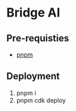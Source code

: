 # Bridge AI

## Pre-requisties
- [pnpm](https://pnpm.io/)

## Deployment
1. pnpm i
2. pnpm cdk deploy
